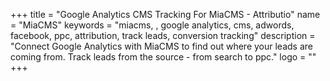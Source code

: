 +++
title = "Google Analytics CMS Tracking For MiaCMS - Attributio"
name = "MiaCMS"
keywords = "miacms, , google analytics, cms, adwords, facebook, ppc, attribution, track leads, conversion tracking"
description = "Connect Google Analytics with MiaCMS to find out where your leads are coming from. Track leads from the source - from search to ppc."
logo = ""
+++
